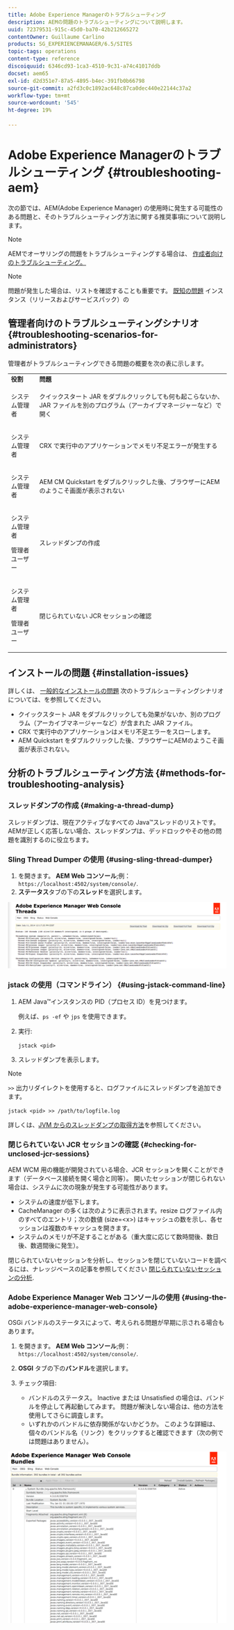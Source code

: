 ```yaml
---
title: Adobe Experience Managerのトラブルシューティング
description: AEMの問題のトラブルシューティングについて説明します。
uuid: 72379531-915c-45d0-ba70-42b212665272
contentOwner: Guillaume Carlino
products: SG_EXPERIENCEMANAGER/6.5/SITES
topic-tags: operations
content-type: reference
discoiquuid: 6346cd93-1ca3-4510-9c31-a74c41017ddb
docset: aem65
exl-id: d2d351e7-87a5-4895-b4ec-391fb0b66798
source-git-commit: a2fd3c0c1892ac648c87ca0dec440e22144c37a2
workflow-type: tm+mt
source-wordcount: '545'
ht-degree: 19%

---
```


# Adobe Experience Managerのトラブルシューティング {#troubleshooting-aem}

次の節では、AEM(Adobe Experience Manager) の使用時に発生する可能性のある問題と、そのトラブルシューティング方法に関する推奨事項について説明します。

>[!NOTE]
>
>AEMでオーサリングの問題をトラブルシューティングする場合は、 [作成者向けのトラブルシューティング。](/help/sites-authoring/troubleshooting.md)

>[!NOTE]
>
>問題が発生した場合は、リストを確認することも重要です。 [既知の問題](/help/release-notes/release-notes.md) インスタンス（リリースおよびサービスパック）の

## 管理者向けのトラブルシューティングシナリオ {#troubleshooting-scenarios-for-administrators}

管理者がトラブルシューティングできる問題の概要を次の表に示します。

<table>
 <tbody>
  <tr>
   <td><strong>役割</strong></td>
   <td><strong>問題 </strong></td>
  </tr>
  <tr>
   <td>システム管理者</td>
   <td><p>クイックスタート JAR をダブルクリックしても何も起こらないか、JAR ファイルを別のプログラム（アーカイブマネージャーなど）で開く</p> </td>
  </tr>
  <tr>
   <td><p>システム管理者</p> </td>
   <td><p>CRX で実行中のアプリケーションでメモリ不足エラーが発生する</p> </td>
  </tr>
  <tr>
   <td><p>システム管理者</p> </td>
   <td><p>AEM CM Quickstart をダブルクリックした後、ブラウザーにAEMのようこそ画面が表示されない</p> </td>
  </tr>
  <tr>
   <td><p>システム管理者</p> <p>管理者ユーザー</p> </td>
   <td><p>スレッドダンプの作成</p> </td>
  </tr>
  <tr>
   <td><p>システム管理者</p> <p>管理者ユーザー</p> </td>
   <td><p>閉じられていない JCR セッションの確認</p> </td>
  </tr>
 </tbody>
</table>

## インストールの問題 {#installation-issues}

詳しくは、 [一般的なインストールの問題](/help/sites-deploying/troubleshooting.md#common-installation-issues) 次のトラブルシューティングシナリオについては、を参照してください。

* クイックスタート JAR をダブルクリックしても効果がないか、別のプログラム（アーカイブマネージャーなど）が含まれた JAR ファイル。
* CRX で実行中のアプリケーションはメモリ不足エラーをスローします。
* AEM Quickstart をダブルクリックした後、ブラウザーにAEMのようこそ画面が表示されない。

## 分析のトラブルシューティング方法 {#methods-for-troubleshooting-analysis}

### スレッドダンプの作成 {#making-a-thread-dump}

スレッドダンプは、現在アクティブなすべての Java™スレッドのリストです。 AEMが正しく応答しない場合、スレッドダンプは、デッドロックやその他の問題を識別するのに役立ちます。

### Sling Thread Dumper の使用 {#using-sling-thread-dumper}

1. を開きます。 **AEM Web コンソール**;例： `https://localhost:4502/system/console/`.
1. **ステータス**&#x200B;タブの下の&#x200B;**スレッド**&#x200B;を選択します。

![screen_shot_2012-02-13at43925pm](assets/screen_shot_2012-02-13at43925pm.png)

### jstack の使用（コマンドライン） {#using-jstack-command-line}

1. AEM Java™インスタンスの PID（プロセス ID）を見つけます。

   例えば、`ps -ef` や `jps` を使用できます。

1. 実行:

   `jstack <pid>`

1. スレッドダンプを表示します。

>[!NOTE]
>
>`>>` 出力リダイレクトを使用すると、ログファイルにスレッドダンプを追加できます。
>
>`jstack <pid> >> /path/to/logfile.log`

詳しくは、[JVM からのスレッドダンプの取得方法](https://experienceleague.adobe.com/docs/experience-cloud-kcs/kbarticles/KA-17452.html?lang=en)を参照してください。

### 閉じられていない JCR セッションの確認 {#checking-for-unclosed-jcr-sessions}

AEM WCM 用の機能が開発されている場合、JCR セッションを開くことができます（データベース接続を開く場合と同等）。 開いたセッションが閉じられない場合は、システムに次の現象が発生する可能性があります。

* システムの速度が低下します。
* CacheManager の多くは次のように表示されます。resize ログファイル内のすべてのエントリ；次の数値 (size=&lt;x>) はキャッシュの数を示し、各セッションは複数のキャッシュを開きます。
* システムのメモリが不足することがある（重大度に応じて数時間後、数日後、数週間後に発生）。

閉じられていないセッションを分析し、セッションを閉じていないコードを調べるには、ナレッジベースの記事を参照してください [閉じられていないセッションの分析](https://helpx.adobe.com/jp/experience-manager/kb/AnalyzeUnclosedSessions.html).

### Adobe Experience Manager Web コンソールの使用 {#using-the-adobe-experience-manager-web-console}

OSGi バンドルのステータスによって、考えられる問題が早期に示される場合もあります。

1. を開きます。 **AEM Web コンソール**;例： `https://localhost:4502/system/console/`.
1. **OSGI** タブの下の&#x200B;**バンドル**&#x200B;を選択します。
1. チェック項目:

   * バンドルのステータス。 Inactive または Unsatisfied の場合は、バンドルを停止して再起動してみます。 問題が解決しない場合は、他の方法を使用してさらに調査します。
   * いずれかのバンドルに依存関係がないかどうか。 このような詳細は、個々のバンドル名（リンク）をクリックすると確認できます（次の例では問題はありません）。

![screen_shot_2012-02-13at44706pm](assets/screen_shot_2012-02-13at44706pm.png)
